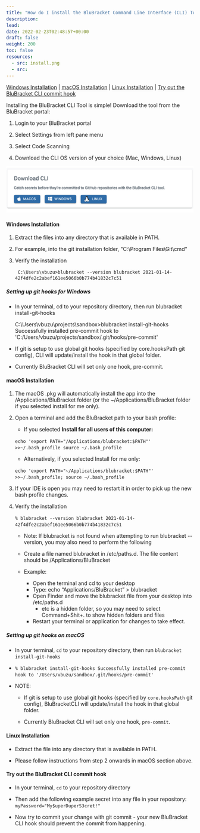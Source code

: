 ```yaml
---
title: "How do I install the BluBracket Command Line Interface (CLI) Tool?"
description: 
lead: 
date: 2022-02-23T02:48:57+00:00
draft: false
weight: 200
toc: false
resources:
  - src: install.png
  - src:
---
```

[Windows Installation](#windows-installation) | [macOS Installation](#macos-installation) | [Linux Installation](#linux-installation) | [Try out the BluBracket CLI commit hook](#try-out-the-blubracket-cli-commit-hook)

Installing the BluBracket CLI Tool is simple! Download the tool from the BluBracket portal:

1. Login to your BluBracket portal

2. Select Settings from left pane menu

3. Select Code Scanning

4. Download the CLI OS version of your choice (Mac, Windows, Linux)

![Install CLI Tool Screenshot](install.png)

#### Windows Installation

1. Extract the files into any directory that is available in PATH.

2. For example, into the git installation folder, "C:\Program Files\Git\cmd"

3. Verify the installation

        C:\Users\vbuzu>blubracket --version blubracket 2021-01-14-42f4dfe2c2abef161ee5066b0b774b41832c7c51

##### Setting up git hooks for Windows

* In your terminal, cd to your repository directory, then run blubracket install-git-hooks

     C:\Users\vbuzu\projects\sandbox>blubracket install-git-hooks Successfully installed pre-commit hook to 'C:/Users/vbuzu/projects/sandbox/.git/hooks/pre-commit'

* If git is setup to use global git hooks (specified by core.hooksPath git config), CLI will update/install the hook in that global folder.

* Currently BluBracket CLI will set only one hook, pre-commit.

#### macOS Installation

1. The macOS .pkg will automatically install the app into the /Applications/BluBracket folder (or the ~/Applications/BluBracket folder if you selected install for me only).

2. Open a terminal and add the BluBracket path to your bash profile:
     * If you selected **Install for all users of this computer:**

     `echo 'export PATH="/Applications/blubracket:$PATH"' >>~/.bash_profile source ~/.bash_profile`

     * Alternatively, if you selected Install for me only:

     `echo 'export PATH="~/Applications/blubracket:$PATH"' >>~/.bash_profile; source ~/.bash_profile`

3. If your IDE is open you may need to restart it in order to pick up the new bash profile changes.

4. Verify the installation

    `% blubracket --version blubracket 2021-01-14-42f4dfe2c2abef161ee5066b0b774b41832c7c51`

     * Note: If blubracket is not found when attempting to run blubracket --version, you may also need to perform the following

     * Create a file named blubracket in /etc/paths.d. The file content should be /Applications/BluBracket

     * Example:

          * Open the terminal and cd to your desktop
          * Type: echo “Applications/BluBracket” > blubracket
          * Open Finder and move the blubracket file from your desktop into /etc/paths.d
               * etc is a hidden folder, so you may need to select Command+Shit+. to show hidden folders and files
          * Restart your terminal or application for changes to take effect.

##### Setting up git hooks on macOS

* In your terminal, `cd` to your repository directory, then run `blubracket install-git-hooks`

* `% blubracket install-git-hooks Successfully installed pre-commit hook to '/Users/vbuzu/sandbox/.git/hooks/pre-commit'`

* NOTE:
  * If git is setup to use global git hooks (specified by `core.hooksPath` git config), BluBracketCLI will update/install the hook in that global folder.

  * Currently BluBracket CLI will set only one hook, `pre-commit`.

#### Linux Installation

* Extract the file into any directory that is available in PATH.

* Please follow instructions from step 2 onwards in macOS section above.

#### Try out the BluBracket CLI commit hook

* In your terminal, `cd` to your repository directory

* Then add the following example secret into any file in your repository:
     `myPassword="My$uperDuperS3cret!"`

* Now try to commit your change with git commit - your new BluBracket CLI hook should prevent the commit from happening.
